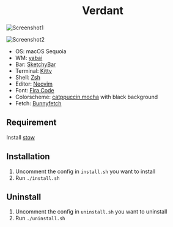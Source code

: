 <h1 align="center">Verdant</h1>

![Screenshot1](https://github.com/user-attachments/assets/e9ba757a-e967-4a71-b439-7ed9f718f1b6)

![Screenshot2](https://github.com/user-attachments/assets/0d3d3508-6da5-4acb-a121-0b1ed67a8cab)

- OS: macOS Sequoia
- WM: [yabai](https://github.com/koekeishiya/yabai)
- Bar: [SketchyBar](https://felixkratz.github.io/SketchyBar/)
- Terminal: [Kitty](https://sw.kovidgoyal.net/kitty/)
- Shell: [Zsh](https://www.zsh.org/)
- Editor: [Neovim](https://neovim.io/)
- Font: [Fira Code](https://github.com/tonsky/FiraCode)
- Colorscheme: [catppuccin mocha](https://github.com/catppuccin/catppuccin) with black background
- Fetch: [Bunnyfetch](https://github.com/Rosettea/bunnyfetch)

## Requirement

Install [stow](https://github.com/aspiers/stow)

## Installation

1. Uncomment the config in `install.sh` you want to install
2. Run `./install.sh`

## Uninstall

1. Uncomment the config in `uninstall.sh` you want to uninstall
2. Run `./uninstall.sh`

